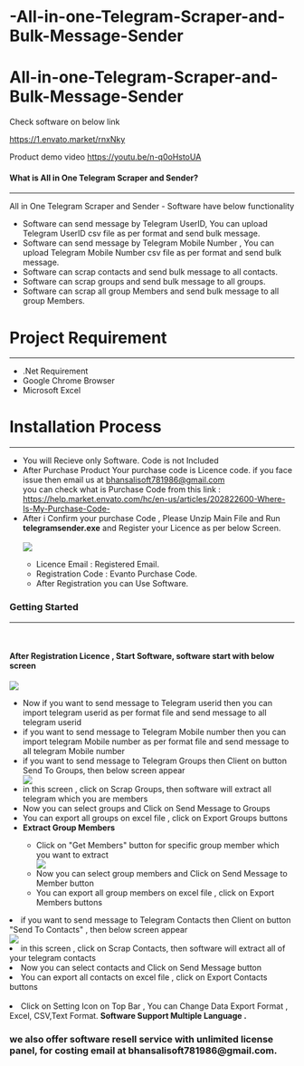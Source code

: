 # -All-in-one-Telegram-Scraper-and-Bulk-Message-Sender
# All-in-one-Telegram-Scraper-and-Bulk-Message-Sender

Check software on below link

https://1.envato.market/rnxNky

Product demo video
https://youtu.be/n-q0oHstoUA

<h4>What is All in One Telegram Scraper and Sender?</h4>
            <hr class="notop">
            <p>
                All in One Telegram Scraper and Sender - Software have below functionality
                <ul>  <li>
                        Software can send message by Telegram UserID,  You can upload Telegram UserID csv file as per format and send bulk message.
                    </li>
					<li>
                         Software can send message by Telegram Mobile Number ,  You can upload Telegram Mobile Number csv file as per format and send bulk message.
                    </li>
                    <li>
                        Software can scrap contacts  and send bulk message to all contacts. 
                    </li><li>
                        Software can scrap groups  and send bulk message to all groups. 
                    </li> <li>
                        Software can scrap all group Members  and send bulk message to all group Members. 
                    </li>		
 </ul>
      </p>
<div class="page-header">
                <h1>Project Requirement </h1><hr class="notop">
            </div>
            <ul>
                <li>.Net Requirement</li>
				<li>Google Chrome Browser</li>
				<li>Microsoft Excel</li>
            </ul>
<div class="page-header">
                <h1>Installation Process </h1>
                <hr class="notop">
            </div>
            <ul>
<li>You will Recieve only Software. Code is not Included</li>	     
                <li>After Purchase Product Your purchase code is Licence code. if you face issue then email us at <a href="mailto:bhansalisoft781986@gmail.com">bhansalisoft781986@gmail.com</a>
<br/> you can check what is Purchase Code from this link :<a href="https://help.market.envato.com/hc/en-us/articles/202822600-Where-Is-My-Purchase-Code-"> https://help.market.envato.com/hc/en-us/articles/202822600-Where-Is-My-Purchase-Code-</a>
				</li>
	           <li>After i Confirm your purchase Code , Please Unzip Main File and Run <b>telegramsender.exe</b> and Register your Licence as per below Screen.</li>
			       <br/>
     			<img src="https://bhansalisoft.com/evantosnap/telegramsender/01.png"></img>
			 <ul>
                  <li>Licence Email :   Registered Email.</li>
				  <li>Registration Code :  Evanto Purchase Code.</li>
				   <li>After Registration you can Use Software.</li>
                </ul></ul>
  <div class="page-header">
                <h3>Getting Started</h3>
                <hr class="notop">
            </div>
            <br>
            <h4>After Registration Licence , Start Software, software start with below screen</h4>
		<img src="https://bhansalisoft.com/evantosnap/telegramsender/02.png"></img>
			 <ul>
                  <li>Now if you want to send message to Telegram userid  then  you can import telegram userid as per format file and send message to all telegram userid  </li>
			<li> if you want to send message to Telegram Mobile number  then  you can import telegram  Mobile number  as per format file and send message to all telegram  Mobile number   </li>
		 <li> if you want to send message to Telegram Groups  then Client on button Send To Groups, then below screen appear </li>
					 <img src="https://bhansalisoft.com/evantosnap/telegramsender/03.png"></img> <li>in this screen , click on Scrap Groups, then software will extract all telegram which you are members </li>
				      <li>Now you can select groups and Click on Send Message to Groups </li>
					 <li>You can export all groups on excel file , click on Export Groups buttons </li>
					  <li><b>Extract Group Members</b></li>
					   <ul>
					    <li>Click on "Get Members" button for specific group member which you want to extract</li> 
						<img src="https://bhansalisoft.com/evantosnap/telegramsender/03_1.png"></img>
					 <li>Now you can select group members and Click on Send Message to Member button </li>
						 <li>You can export all group members on excel file , click on Export Members buttons </li>
					   </ul>  
					 </ul>
				  </li>
				    <li> if you want to send message to Telegram Contacts  then Client on button "Send To Contacts" , then below screen appear </li>
					 <img src="https://bhansalisoft.com/evantosnap/telegramsender/04.png"></img>
					  <li>in this screen , click on Scrap Contacts, then software will extract all of your telegram contacts</li> <li>Now you can select contacts and Click on Send Message button  </li>
					  <li>You can export all contacts on excel file , click on Export Contacts buttons </li>
				   <br/>
				  <li> Click on Setting Icon on Top Bar ,   You can Change Data Export Format , Excel, CSV,Text Format.
				    <b>Software Support Multiple Language .</b>
				   </li>
				</ul>
		<h3>we also offer software resell service with unlimited license panel, for costing email at bhansalisoft781986@gmail.com.</h3>





